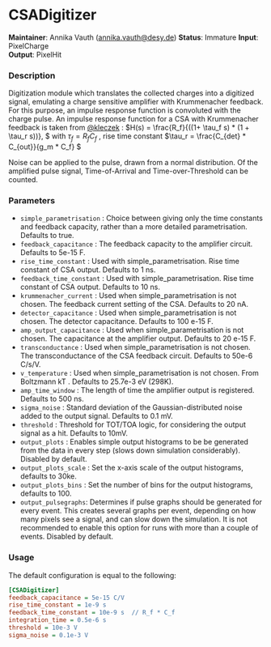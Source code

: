 # CSADigitizer
**Maintainer**: Annika Vauth (<annika.vauth@desy.de>)
**Status**: Immature
**Input**: PixelCharge  
**Output**: PixelHit  

### Description
Digitization module which translates the collected charges into a digitized signal, emulating a charge sensitive amplifier with Krummenacher feedback.
For this purpose, an impulse response function is convoluted with the charge pulse.
An impulse response function for a CSA with Krummenacher feedback is taken from [@kleczek] : 
$`H(s) = \frac{R_f}{((1+ \tau_f s) * (1 + \tau_r s))}, `$
with $`\tau_f = R_f C_f `$ , rise time constant $`\tau_r = \frac{C_{det} * C_{out}}{g_m * C_f} `$ 


Noise can be applied to the pulse, drawn from a normal distribution.
Of the amplified pulse signal, Time-of-Arrival and Time-over-Threshold can be counted.



### Parameters
* `simple_parametrisation` :  Choice between giving only the time constants and feedback capacity, rather than a more detailed parametrisation. Defaults to true.
* `feedback_capacitance` :  The feedback capacity to the amplifier circuit. Defaults to 5e-15 F.
* `rise_time_constant` : Used with simple_parametrisation. Rise time constant of CSA output. Defaults to 1 ns.  
* `feedback_time_constant` : Used with simple_parametrisation. Rise time constant of CSA output. Defaults to 10 ns.
* `krummenacher_current` : Used when simple_parametrisation is not chosen. The feedback current setting of the CSA. Defaults to 20 nA.
* `detector_capacitance` : Used when simple_parametrisation is not chosen. The detector capacitance. Defaults to 100 e-15 F.
* `amp_output_capacitance` : Used when simple_parametrisation is not chosen. The capacitance at the amplifier output. Defaults to 20 e-15 F.
* `transconductance` : Used when simple_parametrisation is not chosen. The transconductance of the CSA feedback circuit. Defaults to 50e-6 C/s/V.
* `v_temperature` : Used when simple_parametrisation is not chosen. From Boltzmann kT . Defaults to 25.7e-3 eV (298K).
* `amp_time_window` : The length of time the amplifier output is registered. Defaults to 500 ns.
* `sigma_noise` : Standard deviation of the Gaussian-distributed noise added to the output signal. Defaults to 0.1 mV.
* `threshold` : Threshold for TOT/TOA logic, for considering the output signal as a hit. Defaults to 10mV.
* `output_plots` : Enables simple output histograms to be be generated from the data in every step (slows down simulation considerably). Disabled by default.
* `output_plots_scale` : Set the x-axis scale of the output histograms, defaults to 30ke.
* `output_plots_bins` : Set the number of bins for the output histograms, defaults to 100.
* `output_pulsegraphs`: Determines if pulse graphs should be generated for every event. This creates several graphs per event, depending on how many pixels see a signal, and can slow down the simulation. It is not recommended to enable this option for runs with more than a couple of events. Disabled by default.


### Usage
The default configuration is equal to the following:

```ini
[CSADigitizer]
feedback_capacitance = 5e-15 C/V
rise_time_constant = 1e-9 s  
feedback_time_constant = 10e-9 s  // R_f * C_f
integration_time = 0.5e-6 s
threshold = 10e-3 V
sigma_noise = 0.1e-3 V
```


[@kleczek]:  https://doi.org/10.1109/MIXDES.2015.7208529
